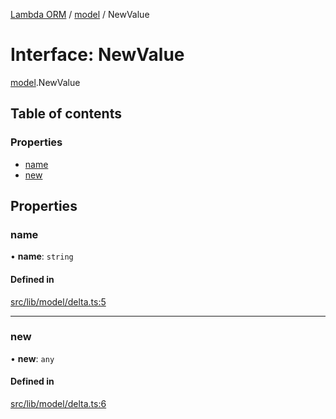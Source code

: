 [Lambda ORM](../README.md) / [model](../modules/model.md) / NewValue

# Interface: NewValue

[model](../modules/model.md).NewValue

## Table of contents

### Properties

- [name](model.NewValue.md#name)
- [new](model.NewValue.md#new)

## Properties

### name

• **name**: `string`

#### Defined in

[src/lib/model/delta.ts:5](https://github.com/FlavioLionelRita/lambda-orm/blob/c5c7261/src/lib/model/delta.ts#L5)

___

### new

• **new**: `any`

#### Defined in

[src/lib/model/delta.ts:6](https://github.com/FlavioLionelRita/lambda-orm/blob/c5c7261/src/lib/model/delta.ts#L6)
